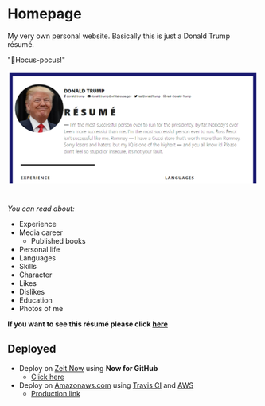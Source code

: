 # Homepage

My very own personal website. Basically this is just a Donald Trump résumé. 

"🧙Hocus-pocus!"

![screenshot of sample](./assets/images/resume_screenshot.png)

#
_You can read about:_
* Experience
* Media career
  * Published books
* Personal life
* Languages
* Skills
* Character
* Likes
* Dislikes
* Education
* Photos of me

**If you want to see this résumé please click [here](https://natalifm.github.io/homepage/)**
## Deployed
* Deploy on [Zeit Now](https://vercel.com/home) using **Now for GitHub**
  * [Click here](https://homepage-3zcngiqwe.now.sh/)
* Deploy on [Amazonaws.com](https://aws.amazon.com/) using [Travis CI](https://travis-ci.org/) and [AWS](https://aws.amazon.com/)
  * [Production link](http://nataliometiukh.com-production.s3-website.us-east-2.amazonaws.com/)
#